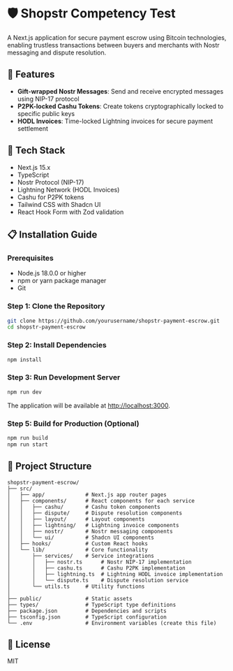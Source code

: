 # 🛡️ Shopstr Competency Test

A Next.js application for secure payment escrow using Bitcoin technologies, enabling trustless transactions between buyers and merchants with Nostr messaging and dispute resolution.

## 🚀 Features

- **Gift-wrapped Nostr Messages**: Send and receive encrypted messages using NIP-17 protocol
- **P2PK-locked Cashu Tokens**: Create tokens cryptographically locked to specific public keys
- **HODL Invoices**: Time-locked Lightning invoices for secure payment settlement

## 🧰 Tech Stack

- Next.js 15.x
- TypeScript
- Nostr Protocol (NIP-17)
- Lightning Network (HODL Invoices)
- Cashu for P2PK tokens
- Tailwind CSS with Shadcn UI
- React Hook Form with Zod validation

## 📋 Installation Guide

### Prerequisites

- Node.js 18.0.0 or higher
- npm or yarn package manager
- Git

### Step 1: Clone the Repository

```bash
git clone https://github.com/yourusername/shopstr-payment-escrow.git
cd shopstr-payment-escrow
```

### Step 2: Install Dependencies

```bash
npm install
```

### Step 3: Run Development Server

```bash
npm run dev
```

The application will be available at [http://localhost:3000](http://localhost:3000).

### Step 5: Build for Production (Optional)

```bash
npm run build
npm run start
```

## 🧩 Project Structure

```
shopstr-payment-escrow/
├── src/                 
│   ├── app/             # Next.js app router pages
│   ├── components/      # React components for each service
│   │   ├── cashu/       # Cashu token components
│   │   ├── dispute/     # Dispute resolution components
│   │   ├── layout/      # Layout components
│   │   ├── lightning/   # Lightning invoice components
│   │   ├── nostr/       # Nostr messaging components
│   │   └── ui/          # Shadcn UI components
│   ├── hooks/           # Custom React hooks
│   └── lib/             # Core functionality
│       ├── services/    # Service integrations
│       │   ├── nostr.ts      # Nostr NIP-17 implementation
│       │   ├── cashu.ts      # Cashu P2PK implementation
│       │   ├── lightning.ts  # Lightning HODL invoice implementation
│       │   └── dispute.ts    # Dispute resolution service
│       └── utils.ts     # Utility functions
│
├── public/              # Static assets
├── types/               # TypeScript type definitions
├── package.json         # Dependencies and scripts
├── tsconfig.json        # TypeScript configuration
└── .env                 # Environment variables (create this file)
```

## 📄 License

MIT 
